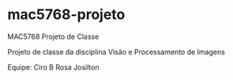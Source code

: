 # mac5768-projeto
MAC5768 Projeto de Classe

Projeto de classe da disciplina Visão e Processamento de Imagens

Equipe:
Ciro B Rosa
Josilton
